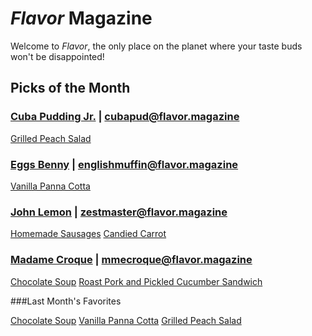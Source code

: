 # _Flavor_ Magazine

Welcome to _Flavor_, the only place on the planet where your taste buds won't be disappointed!



## Picks of the Month

### [Cuba Pudding Jr.](writer/cuba-pudding-jr.md) | cubapud@flavor.magazine

[Grilled Peach Salad](recipe/jan/grilled-peach-salad.md)

### [Eggs Benny](writer/eggs-benny.md) | englishmuffin@flavor.magazine

[Vanilla Panna Cotta](recipe/jan/vanilla-panna-cotta.md)

### [John Lemon](writer/john-lemon.md) | zestmaster@flavor.magazine

[Homemade Sausages](recipe/jan/homemade-sausages.md)
[Candied Carrot](recipe/feb/candied-carrot.md)

### [Madame Croque](writer/madame-croque.md) | mmecroque@flavor.magazine

[Chocolate Soup](recipe/jan/chocolate-soup.md)
[Roast Pork and Pickled Cucumber Sandwich](recipe/feb/roast-pork-and-pickled-cucumber-sandwich.md)


###Last Month's Favorites

[Chocolate Soup](recipe/jan/chocolate-soup.md)
[Vanilla Panna Cotta](recipe/jan/vanilla-panna-cotta.md)
[Grilled Peach Salad](recipe/jan/grilled-peach-salad.md)
